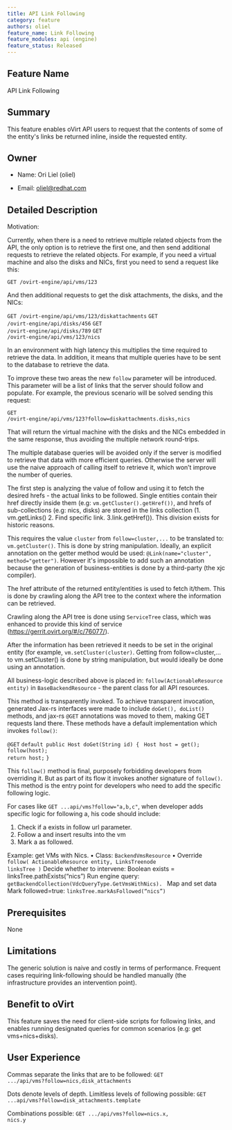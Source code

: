 ```yaml
---
title: API Link Following
category: feature
authors: oliel
feature_name: Link Following
feature_modules: api (engine)
feature_status: Released
---
```


## Feature Name

API Link Following

## Summary

This feature enables oVirt API users to request that the contents of some of the entity's links be returned inline, inside the requested entity.

## Owner

*   Name: Ori Liel (oliel)

*   Email: <oliel@redhat.com>

## Detailed Description

Motivation:

Currently, when there is a need to retrieve multiple related objects from the API, the only option is to retrieve the first one, and then send additional requests to retrieve the related objects. For example, if you need a virtual machine and also the disks and NICs, first you need to send a request like this:

  <code>GET /ovirt-engine/api/vms/123</code>

And then additional requests to get the disk attachments, the disks, and the NICs:

  <code>GET /ovirt-engine/api/vms/123/diskattachments</code>
  <code>GET /ovirt-engine/api/disks/456</code>
  <code>GET /ovirt-engine/api/disks/789</code>
  <code>GET /ovirt-engine/api/vms/123/nics</code>

In an environment with high latency this multiplies the time required to retrieve the data. In addition, it means that multiple queries have to be sent to the database to retrieve the data.

To improve these two areas the new <code>follow</code> parameter will be introduced. This parameter will be a list of links that the server should follow and populate. For example, the previous scenario will be solved sending this request:

  <code>GET /ovirt-engine/api/vms/123?follow=diskattachments.disks,nics</code>

That will return the virtual machine with the disks and the NICs embedded in the same response, thus avoiding the multiple network round-trips.

The multiple database queries will be avoided only if the server is modified to retrieve that data with more efficient queries. Otherwise the server will use the naive approach of calling itself to retrieve it, which won’t improve the number of queries.

The first step is analyzing the value of follow and using it to fetch the desired hrefs - the actual links to be followed. Single entities contain their href directly inside them (e.g: <code>vm.getCluster().getHref())</code>, and hrefs of sub-collections (e.g: nics, disks) are stored in the links collection (1. vm.getLinks() 2. Find specific link. 3.link.getHref()). This division exists for historic reasons.

This requires the value <code>cluster</code> from <code>follow=cluster,...</code> to be translated to: <code>vm.getCluster()</code>. This is done by string manipulation. Ideally, an explicit annotation on the getter method would be used: <code>@Link(name="cluster", method="getter")</code>. However it's impossible to add such an annotation because the generation of business-entities is done by a third-party (the xjc compiler).

The href attribute of the returned entity/entities is used to fetch it/them. This is done by crawling along the API tree to the context where the information can be retrieved. 

Crawling along the API tree is done using <code>ServiceTree</code> class, which was enhanced to provide this kind of service (https://gerrit.ovirt.org/#/c/76077/).

After the information has been retrieved it needs to be set in the original entity (for example, <code>vm.setCluster(cluster)</code>. Getting from follow=cluster,... to vm.setCluster() is done by string manipulation, but would ideally be done using an annotation.

All business-logic described above is placed in: <code>follow(ActionableResource entity)</code> in <code>BaseBackendResource</code> - the parent class for all API resources.

This method is transparently invoked. To achieve transparent invocation, generated Jax-rs interfaces were made to include <code>doGet(), doList()</code> methods, and jax-rs <code>@GET</code> annotations was moved to them, making GET requests land there. These methods have a default implementation which invokes <code>follow()</code>:

<code>@GET</code>
<code>default public Host doGet(String id) {</code>
<code>   Host host = get();</code>
<code>   follow(host);</code>
<code>   return host;</code>
<code>}</code>

This <code>follow()</code> method is final, purposely forbidding developers from overriding it. But as part of its flow it invokes another signature of <code>follow()</code>. This method is the entry point for developers who need to add the specific following logic.

For cases like <code>GET ...api/vms?follow="a,b,c"</code>, when developer adds specific logic for following a, his code should include:

<ol>
<li>Check if a exists in follow url parameter.</li>
<li>Follow a and insert results into the vm</li>
<li>Mark a as followed.</li>
</ol>

Example: get VMs with Nics.
• Class: <code>BackendVmsResource</code>
• Override <code>follow( ActionableResource entity, LinksTreenode linksTree )</code>
Decide whether to intervene: <coce>Boolean exists = linksTree.pathExists(“nics”)</code>
Run engine query: <code>getBackendCollection(VdcQueryType.GetVmsWithNics). </code>
Map and set data
Mark followed=true: <code>linksTree.markAsFollowed(“nics”)</code>

## Prerequisites

None

## Limitations

The generic solution is naive and costly in terms of performance. Frequent cases requiring link-following should be handled manually (the infrastructure provides an intervention point).

## Benefit to oVirt

This feature saves the need for client-side scripts for following links, and enables running designated queries for common scenarios (e.g: get vms+nics+disks).

## User Experience

Commas separate the links that are to be followed:
<code>GET .../api/vms?follow=nics,disk_attachments</code>

Dots denote levels of depth. Limitless levels of following possible:
<code>GET ...api/vms?follow=disk_attachments.template</code>

Combinations possible:
<code>GET .../api/vms?follow=nics.x, nics.y</code>

